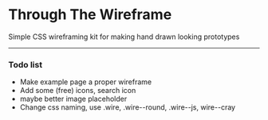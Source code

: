 # Through The Wireframe
Simple CSS wireframing kit for making hand drawn looking prototypes

***

### Todo list

* Make example page a proper wireframe
* Add some (free) icons, search icon
* maybe better image placeholder
* Change css naming, use .wire, .wire--round, .wire--js, wire--cray
